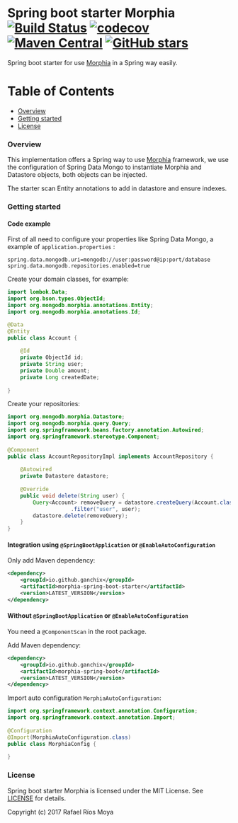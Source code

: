 # Spring boot starter Morphia [![Build Status](https://travis-ci.org/ganchix/morphia-spring-boot-starter.svg?branch=master)](https://travis-ci.org/ganchix/morphia-spring-boot-starter) [![codecov](https://codecov.io/gh/ganchix/morphia-spring-boot-starter/branch/master/graph/badge.svg)](https://codecov.io/gh/ganchix/morphia-spring-boot-starter) [![Maven Central](https://maven-badges.herokuapp.com/maven-central/es.ganchix/morphia-spring-boot-parent/badge.svg?style=plastic)](https://maven-badges.herokuapp.com/maven-central/io.github.ganchix/morphia-spring-boot-parent) [![GitHub stars](https://img.shields.io/github/stars/badges/shields.svg?style=social&label=Star)](https://github.com/ganchix/morphia-spring-boot-starter)

Spring boot starter for use [Morphia](https://mongodb.github.io/morphia/) in a Spring way easily.

# Table of Contents
 
- [Overview](#overview)
- [Getting started](#getting-started)
- [License](#license)


### Overview

This implementation offers a Spring way to use [Morphia](https://mongodb.github.io/morphia/) framework, 
we use the configuration of Spring Data Mongo to instantiate Morphia and Datastore objects, both objects can be 
injected.

The starter scan Entity annotations to add in datastore and ensure indexes.


### Getting started
#### Code example

First of all need to configure your properties like Spring Data Mongo, a example of `application.properties` :

```
spring.data.mongodb.uri=mongodb://user:password@ip:port/database
spring.data.mongodb.repositories.enabled=true
```

Create your domain classes, for example:

```java
import lombok.Data;
import org.bson.types.ObjectId;
import org.mongodb.morphia.annotations.Entity;
import org.mongodb.morphia.annotations.Id;

@Data
@Entity
public class Account {
    
    @Id
    private ObjectId id;
    private String user;
    private Double amount;
    private Long createdDate;
    
}
```

Create your repositories:

```java
import org.mongodb.morphia.Datastore;
import org.mongodb.morphia.query.Query;
import org.springframework.beans.factory.annotation.Autowired;
import org.springframework.stereotype.Component;
    
@Component
public class AccountRepositoryImpl implements AccountRepository {
    
    @Autowired
    private Datastore datastore;
    
    @Override
    public void delete(String user) {
        Query<Account> removeQuery = datastore.createQuery(Account.class)
                    .filter("user", user);
        datastore.delete(removeQuery);
    }
}
```


#### Integration using `@SpringBootApplication` or `@EnableAutoConfiguration` 

Only add Maven dependency:

```xml
<dependency>
    <groupId>io.github.ganchix</groupId>
    <artifactId>morphia-spring-boot-starter</artifactId>
    <version>LATEST_VERSION</version>
</dependency>

```

#### Without `@SpringBootApplication` or `@EnableAutoConfiguration` 

You need a `@ComponentScan` in the root package.

Add Maven dependency:

```xml
<dependency>
    <groupId>io.github.ganchix</groupId>
    <artifactId>morphia-spring-boot</artifactId>
    <version>LATEST_VERSION</version>
</dependency>

```

Import auto configuration `MorphiaAutoConfiguration`:

```java
import org.springframework.context.annotation.Configuration;
import org.springframework.context.annotation.Import;
    
@Configuration
@Import(MorphiaAutoConfiguration.class)
public class MorphiaConfig {
    
}
```


### License

Spring boot starter Morphia is licensed under the MIT License. See [LICENSE](LICENSE.md) for details.

Copyright (c) 2017 Rafael Ríos Moya